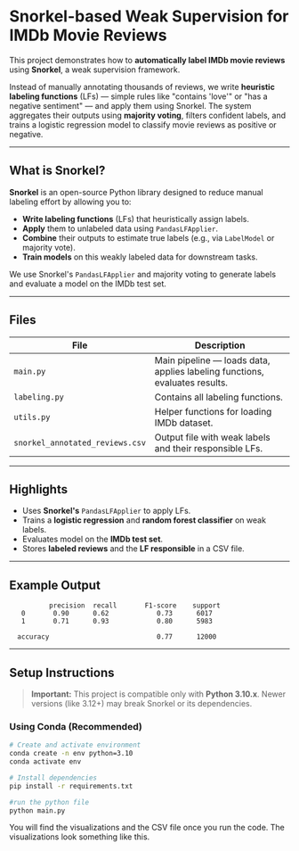 # Snorkel-based Weak Supervision for IMDb Movie Reviews

This project demonstrates how to **automatically label IMDb movie reviews** using **Snorkel**, a weak supervision framework. 

Instead of manually annotating thousands of reviews, we write **heuristic labeling functions** (LFs) — simple rules like "contains 'love'" or "has a negative sentiment" — and apply them using Snorkel. The system aggregates their outputs using **majority voting**, filters confident labels, and trains a logistic regression model to classify movie reviews as positive or negative.

---

## What is Snorkel?

**Snorkel** is an open-source Python library designed to reduce manual labeling effort by allowing you to:
- **Write labeling functions** (LFs) that heuristically assign labels.
- **Apply** them to unlabeled data using `PandasLFApplier`.
- **Combine** their outputs to estimate true labels (e.g., via `LabelModel` or majority vote).
- **Train models** on this weakly labeled data for downstream tasks.

We use Snorkel's `PandasLFApplier` and majority voting to generate labels and evaluate a model on the IMDb test set.

---

## Files

| File                          | Description                                                              |
|-------------------------------|--------------------------------------------------------------------------|
| `main.py`                     | Main pipeline — loads data, applies labeling functions, evaluates results. |
| `labeling.py`                 | Contains all labeling functions.                                        |
| `utils.py`                    | Helper functions for loading IMDb dataset.                              |
| `snorkel_annotated_reviews.csv` | Output file with weak labels and their responsible LFs.                  |

---

## Highlights

- Uses **Snorkel's** `PandasLFApplier` to apply LFs.
- Trains a **logistic regression**  and **random forest classifier** on weak labels.
- Evaluates model on the **IMDb test set**.
- Stores **labeled reviews** and the **LF responsible** in a CSV file.

---

## Example Output
              precision  recall       F1-score    support
       0       0.90      0.62            0.73      6017
       1       0.71      0.93            0.80      5983

      accuracy                           0.77      12000



---

## Setup Instructions

> **Important:** This project is compatible only with **Python 3.10.x**. Newer versions (like 3.12+) may break Snorkel or its dependencies.

### Using Conda (Recommended)

```bash
# Create and activate environment
conda create -n env python=3.10
conda activate env

# Install dependencies
pip install -r requirements.txt

#run the python file
python main.py
```

You will find the visualizations and the CSV file once you run the code. The visualizations look something like this.

